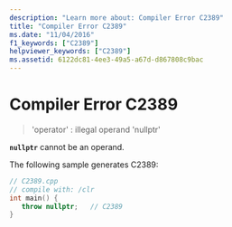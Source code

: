 ```yaml
---
description: "Learn more about: Compiler Error C2389"
title: "Compiler Error C2389"
ms.date: "11/04/2016"
f1_keywords: ["C2389"]
helpviewer_keywords: ["C2389"]
ms.assetid: 6122dc81-4ee3-49a5-a67d-d867808c9bac
---
```

# Compiler Error C2389

> 'operator' : illegal operand 'nullptr'

**`nullptr`** cannot be an operand.

The following sample generates C2389:

```cpp
// C2389.cpp
// compile with: /clr
int main() {
   throw nullptr;   // C2389
}
```
